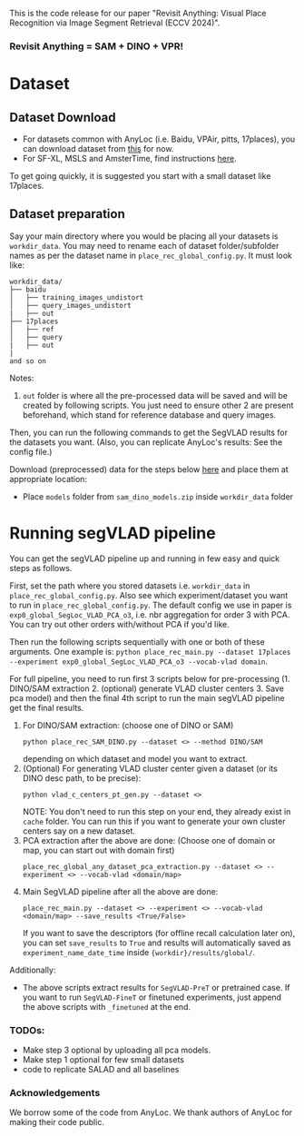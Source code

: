 This is the code release for our paper "Revisit Anything: Visual Place Recognition via Image Segment Retrieval (ECCV 2024)".

### Revisit Anything = SAM + DINO + VPR!



# Dataset
## Dataset Download

- For datasets common with AnyLoc (i.e. Baidu, VPAir, pitts, 17places), you can download dataset from [this](https://github.com/AnyLoc/AnyLoc/issues/34#issuecomment-2162492086) for now.
- For SF-XL, MSLS and AmsterTime, find instructions [here](https://saishubodh.notion.site/SF-XL-and-MSLS-download-dataset-10e874ed2adf80e98e7dd32911152562?pvs=4). 

To get going quickly, it is suggested you start with a small dataset like 17places.


## Dataset preparation
Say your main directory where you would be placing all your datasets is `workdir_data`. You may need to rename each of dataset folder/subfolder names as per the dataset name in `place_rec_global_config.py`. It must look like:   


```
workdir_data/
├── baidu 
│   ├── training_images_undistort
│   ├── query_images_undistort
|   ├── out 
├── 17places 
│   ├── ref
│   ├── query 
|   ├── out 
|
and so on
```

Notes:
1. `out` folder is where all the pre-processed data will be saved and will be created by following scripts. You just need to ensure other 2 are present beforehand, which stand for reference database and query images.


Then, you can run the following commands to get the SegVLAD results for the datasets you want. (Also, you can replicate AnyLoc's results: See the config file.)

Download (preprocessed) data for the steps below [here](https://universityofadelaide.box.com/s/199q2lpvy3psm5qgfagvh25r9c51ey6b) and place them at appropriate location:
- Place `models` folder from `sam_dino_models.zip` inside `workdir_data` folder


# Running segVLAD pipeline 

You can get the segVLAD pipeline up and running in few easy and quick steps as follows.

First, set the path where you stored datasets i.e. `workdir_data` in `place_rec_global_config.py`. Also see which experiment/dataset you want to run in `place_rec_global_config.py`. The default config we use in paper is `exp0_global_SegLoc_VLAD_PCA_o3`, i.e. nbr aggregation for order 3 with PCA. You can try out other orders with/without PCA if you'd like.

Then run the following scripts sequentially with one or both of these arguments. One example is: `python place_rec_main.py --dataset 17places --experiment exp0_global_SegLoc_VLAD_PCA_o3 --vocab-vlad domain`.

For full pipeline, you need to run first 3 scripts below for pre-processing (1. DINO/SAM extraction  2. (optional) generate VLAD cluster centers 3. Save pca model) and then the final 4th script to run the main segVLAD pipeline get the final results.


1. For DINO/SAM extraction: (choose one of DINO or SAM)     
    ```
    python place_rec_SAM_DINO.py --dataset <> --method DINO/SAM
    ```    
    depending on which dataset and model you want to extract. 
2. (Optional) For generating VLAD cluster center given a dataset (or its DINO desc path, to be precise):   
    ```
    python vlad_c_centers_pt_gen.py --dataset <>
    ```
    NOTE: You don't need to run this step on your end, they already exist in `cache` folder. You can run this if you want to generate your own cluster centers say on a new dataset.  
3. PCA extraction after the above are done: (Choose one of domain or map, you can start out with domain first)
    ```
    place_rec_global_any_dataset_pca_extraction.py --dataset <> --experiment <> --vocab-vlad <domain/map>
    ```
4. Main SegVLAD pipeline after all the above are done:
    ```
    place_rec_main.py --dataset <> --experiment <> --vocab-vlad <domain/map> --save_results <True/False>
    ```
    If you want to save the descriptors (for offline recall calculation later on), you can set `save_results` to `True` and results will automatically saved as `experiment_name_date_time` inside `{workdir}/results/global/`.

Additionally:
- The above scripts extract results for `SegVLAD-PreT` or pretrained case. If you want to run `SegVLAD-FineT` or finetuned experiments, just append the above scripts with `_finetuned` at the end. 


### TODOs:
- Make step 3 optional by uploading all pca models.
- Make step 1 optional for few small datasets
- code to replicate SALAD and all baselines


### Acknowledgements
We borrow some of the code from AnyLoc. We thank authors of AnyLoc for making their code public. 
